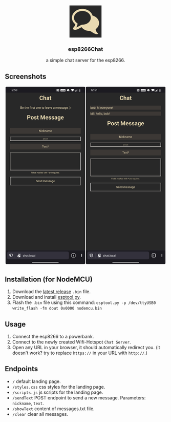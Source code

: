 <br />
<p align="center">
  <img src="icon.png" alt="Logo" width="100" height="100">

  <h3 align="center">esp8266Chat</h3>
  <p align="center">a simple chat server for the esp8266.</p>
</p>

## Screenshots
![Screenshot](screenshot.png)


## Installation (for NodeMCU)
1. Download the [latest release](https://github.com/Kuuhhl/esp8266Chat/releases/) `.bin` file.
2. Download and install [esptool.py](https://github.com/espressif/esptool).
3. Flash the `.bin` file using this command: `esptool.py -p /dev/ttyUSB0 write_flash -fm dout 0x0000 nodemcu.bin`

## Usage
1. Connect the esp8266 to a powerbank.
2. Connect to the newly created Wifi-Hotspot `Chat Server`.
3. Open any URL in your browser, it should automatically redirect you. (it doesn't work? try to replace `https://` in your URL with `http://`.)

## Endpoints
* `/` default landing page.
* `/styles.css` css styles for the landing page.
* `/scripts.js` js scripts for the landing page.
* `/sendText` POST endpoint to send a new message. Parameters: `nickname`, `text`.
* `/showText` content of messages.txt file.
* `/clear` clear all messages.
